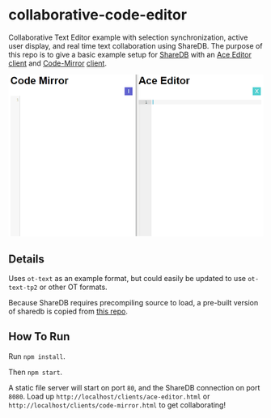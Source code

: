 # collaborative-code-editor

Collaborative Text Editor example with selection synchronization, active user display, and real time text collaboration using ShareDB. The purpose of this repo is to give a basic example setup for [ShareDB](https://github.com/share/sharedb) with an [Ace Editor](https://github.com/ajaxorg/ace) [client](/clients/ace-editor.html) and [Code-Mirror](https://codemirror.net/) [client](/clients/code-mirror.html).

![Editor Example](/docs/collaboration-image.gif)

## Details

Uses `ot-text` as an example format, but could easily be updated to use `ot-text-tp2` or other OT formats.

Because ShareDB requires precompiling source to load, a pre-built version of sharedb is copied from [this repo](https://github.com/gkjohnson/sharedb-builds).

## How To Run

Run `npm install`.

Then `npm start`.

A static file server will start on port `80`, and the ShareDB connection on port `8080`. Load up `http://localhost/clients/ace-editor.html` or `http://localhost/clients/code-mirror.html` to get collaborating!
